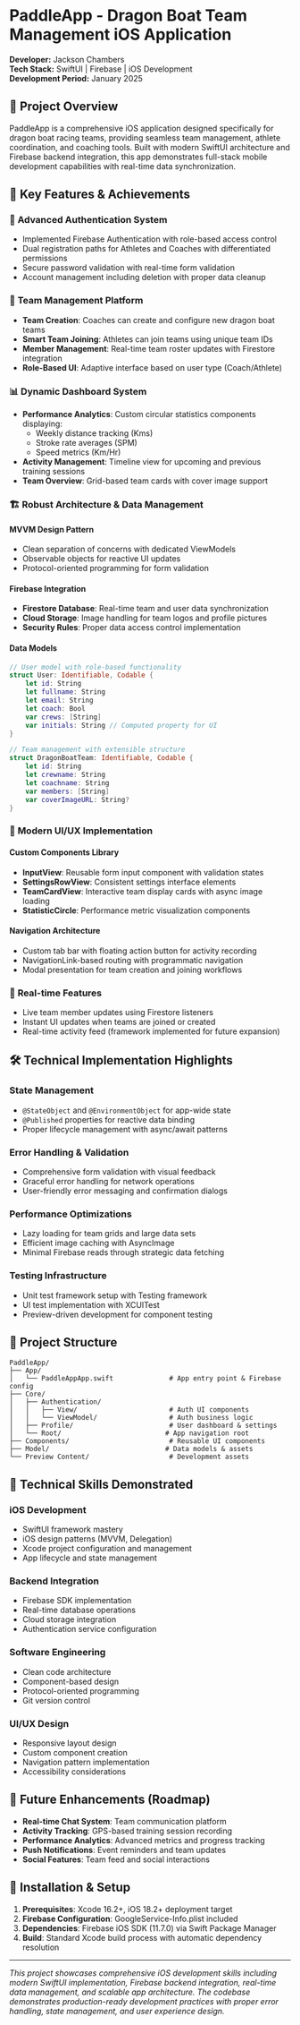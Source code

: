 # PaddleApp - Dragon Boat Team Management iOS Application

**Developer:** Jackson Chambers  
**Tech Stack:** SwiftUI | Firebase | iOS Development  
**Development Period:** January 2025

## 🚀 Project Overview

PaddleApp is a comprehensive iOS application designed specifically for dragon boat racing teams, providing seamless team management, athlete coordination, and coaching tools. Built with modern SwiftUI architecture and Firebase backend integration, this app demonstrates full-stack mobile development capabilities with real-time data synchronization.

## 🎯 Key Features & Achievements

### 🔐 **Advanced Authentication System**
- Implemented Firebase Authentication with role-based access control
- Dual registration paths for Athletes and Coaches with differentiated permissions
- Secure password validation with real-time form validation
- Account management including deletion with proper data cleanup

### 👥 **Team Management Platform**
- **Team Creation**: Coaches can create and configure new dragon boat teams
- **Smart Team Joining**: Athletes can join teams using unique team IDs
- **Member Management**: Real-time team roster updates with Firestore integration
- **Role-Based UI**: Adaptive interface based on user type (Coach/Athlete)

### 📊 **Dynamic Dashboard System**
- **Performance Analytics**: Custom circular statistics components displaying:
  - Weekly distance tracking (Kms)
  - Stroke rate averages (SPM)
  - Speed metrics (Km/Hr)
- **Activity Management**: Timeline view for upcoming and previous training sessions
- **Team Overview**: Grid-based team cards with cover image support

### 🏗️ **Robust Architecture & Data Management**

#### **MVVM Design Pattern**
- Clean separation of concerns with dedicated ViewModels
- Observable objects for reactive UI updates
- Protocol-oriented programming for form validation

#### **Firebase Integration**
- **Firestore Database**: Real-time team and user data synchronization
- **Cloud Storage**: Image handling for team logos and profile pictures
- **Security Rules**: Proper data access control implementation

#### **Data Models**
```swift
// User model with role-based functionality
struct User: Identifiable, Codable {
    let id: String
    let fullname: String
    let email: String
    let coach: Bool
    var crews: [String]
    var initials: String // Computed property for UI
}

// Team management with extensible structure
struct DragonBoatTeam: Identifiable, Codable {
    let id: String
    let crewname: String
    let coachname: String
    var members: [String]
    var coverImageURL: String?
}
```

### 🎨 **Modern UI/UX Implementation**

#### **Custom Components Library**
- **InputView**: Reusable form input component with validation states
- **SettingsRowView**: Consistent settings interface elements
- **TeamCardView**: Interactive team display cards with async image loading
- **StatisticCircle**: Performance metric visualization components

#### **Navigation Architecture**
- Custom tab bar with floating action button for activity recording
- NavigationLink-based routing with programmatic navigation
- Modal presentation for team creation and joining workflows

### 🔄 **Real-time Features**
- Live team member updates using Firestore listeners
- Instant UI updates when teams are joined or created
- Real-time activity feed (framework implemented for future expansion)

## 🛠️ Technical Implementation Highlights

### **State Management**
- `@StateObject` and `@EnvironmentObject` for app-wide state
- `@Published` properties for reactive data binding
- Proper lifecycle management with async/await patterns

### **Error Handling & Validation**
- Comprehensive form validation with visual feedback
- Graceful error handling for network operations
- User-friendly error messaging and confirmation dialogs

### **Performance Optimizations**
- Lazy loading for team grids and large data sets
- Efficient image caching with AsyncImage
- Minimal Firebase reads through strategic data fetching

### **Testing Infrastructure**
- Unit test framework setup with Testing framework
- UI test implementation with XCUITest
- Preview-driven development for component testing

## 📁 Project Structure

```
PaddleApp/
├── App/
│   └── PaddleAppApp.swift              # App entry point & Firebase config
├── Core/
│   ├── Authentication/
│   │   ├── View/                       # Auth UI components
│   │   └── ViewModel/                  # Auth business logic
│   ├── Profile/                        # User dashboard & settings
│   └── Root/                          # App navigation root
├── Components/                         # Reusable UI components
├── Model/                             # Data models & assets
└── Preview Content/                    # Development assets
```

## 🔧 Technical Skills Demonstrated

### **iOS Development**
- SwiftUI framework mastery
- iOS design patterns (MVVM, Delegation)
- Xcode project configuration and management
- App lifecycle and state management

### **Backend Integration**
- Firebase SDK implementation
- Real-time database operations
- Cloud storage integration
- Authentication service configuration

### **Software Engineering**
- Clean code architecture
- Component-based design
- Protocol-oriented programming
- Git version control

### **UI/UX Design**
- Responsive layout design
- Custom component creation
- Navigation pattern implementation
- Accessibility considerations

## 🚀 Future Enhancements (Roadmap)

- **Real-time Chat System**: Team communication platform
- **Activity Tracking**: GPS-based training session recording
- **Performance Analytics**: Advanced metrics and progress tracking
- **Push Notifications**: Event reminders and team updates
- **Social Features**: Team feed and social interactions

## 📱 Installation & Setup

1. **Prerequisites**: Xcode 16.2+, iOS 18.2+ deployment target
2. **Firebase Configuration**: GoogleService-Info.plist included
3. **Dependencies**: Firebase iOS SDK (11.7.0) via Swift Package Manager
4. **Build**: Standard Xcode build process with automatic dependency resolution

---

*This project showcases comprehensive iOS development skills including modern SwiftUI implementation, Firebase backend integration, real-time data management, and scalable app architecture. The codebase demonstrates production-ready development practices with proper error handling, state management, and user experience design.*
